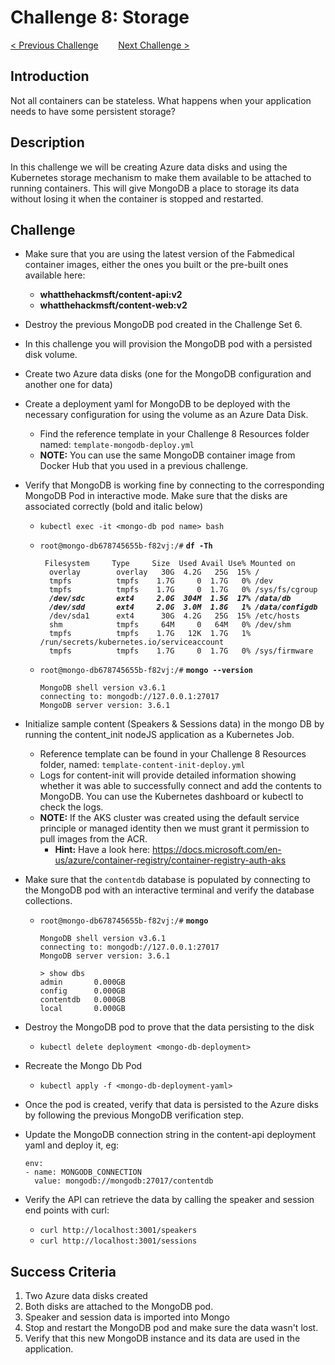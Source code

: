 # Challenge 8: Storage

[< Previous Challenge](./07-updaterollback.md)&nbsp;&nbsp;&nbsp;&nbsp;&nbsp;&nbsp;&nbsp;&nbsp;[Next Challenge >](./09-helm.md)

## Introduction

Not all containers can be stateless. What happens when your application needs to have some persistent storage? 

## Description

In this challenge we will be creating Azure data disks and using the Kubernetes storage mechanism to make them available to be attached to running containers. This will give MongoDB a place to storage its data without losing it when the container is stopped and restarted.

## Challenge

- Make sure that you are using the latest version of the Fabmedical container images, either the ones you built or the pre-built ones available here:
	- **whatthehackmsft/content-api:v2**
	- **whatthehackmsft/content-web:v2**
- Destroy the previous MongoDB pod created in the Challenge Set 6.
- In this challenge you will provision the MongoDB pod with a persisted disk volume.
- Create two Azure data disks (one for the MongoDB configuration and another one for data)
- Create a deployment yaml for MongoDB to be deployed with the necessary configuration for using the volume as an Azure Data Disk. 
	- Find the reference template in your Challenge 8 Resources folder named: `template-mongodb-deploy.yml`
	- **NOTE:** You can use the same MongoDB container image from Docker Hub that you used in a previous challenge.
- Verify that MongoDB is working fine by connecting to the corresponding MongoDB Pod in interactive mode. Make sure that the disks are associated correctly (bold and italic below)

	- `kubectl exec -it <mongo-db pod name> bash`
	- `root@mongo-db678745655b-f82vj:/#` **`df -Th`**
		<pre><code>	Filesystem     Type     Size  Used Avail Use% Mounted on
		overlay        overlay   30G  4.2G   25G  15% /
		tmpfs          tmpfs    1.7G     0  1.7G   0% /dev
		tmpfs          tmpfs    1.7G     0  1.7G   0% /sys/fs/cgroup
		<b><i>/dev/sdc       ext4     2.0G  304M  1.5G  17% /data/db
		/dev/sdd       ext4     2.0G  3.0M  1.8G   1% /data/configdb</i></b>
		/dev/sda1      ext4      30G  4.2G   25G  15% /etc/hosts
		shm            tmpfs     64M     0   64M   0% /dev/shm
		tmpfs          tmpfs    1.7G   12K  1.7G   1% /run/secrets/kubernetes.io/serviceaccount
		tmpfs          tmpfs    1.7G     0  1.7G   0% /sys/firmware</code></pre>

	- `root@mongo-db678745655b-f82vj:/#` **`mongo --version`**
		```
		MongoDB shell version v3.6.1
		connecting to: mongodb://127.0.0.1:27017
		MongoDB server version: 3.6.1
		```

- Initialize sample content (Speakers & Sessions data) in the mongo DB by running the content_init nodeJS application as a Kubernetes Job. 
    - Reference template can be found in your Challenge 8 Resources folder, named: `template-content-init-deploy.yml`
	- Logs for content-init will provide detailed information showing whether it was able to successfully connect and add the contents to MongoDB. You can use the Kubernetes dashboard or kubectl to check the logs.
	- **NOTE:** If the AKS cluster was created using the default service principle or managed identity then we must grant it permission to pull images from the ACR.
		- **Hint:** Have a look here: https://docs.microsoft.com/en-us/azure/container-registry/container-registry-auth-aks
- Make sure that the `contentdb` database is populated by connecting to the MongoDB pod with an interactive terminal and verify the database collections.
	- `root@mongo-db678745655b-f82vj:/#` **`mongo`**
		```
		MongoDB shell version v3.6.1
		connecting to: mongodb://127.0.0.1:27017
		MongoDB server version: 3.6.1
		 
		> show dbs
		admin       0.000GB
		config      0.000GB
		contentdb   0.000GB
		local       0.000GB
		```

- Destroy the MongoDB pod to prove that the data persisting to the disk 
	- `kubectl delete deployment <mongo-db-deployment>`
- Recreate the Mongo Db Pod
	- `kubectl apply -f <mongo-db-deployment-yaml>`
- Once the pod is created, verify that data is persisted to the Azure disks by following the previous MongoDB verification step.
- Update the MongoDB connection string in the content-api deployment yaml and deploy it, eg:
	```
	env:
    - name: MONGODB_CONNECTION
      value: mongodb://mongodb:27017/contentdb
	```
- Verify the API can retrieve the data by calling the speaker and session end points with curl: 
	- `curl http://localhost:3001/speakers`
	- `curl http://localhost:3001/sessions`

## Success Criteria

1. Two Azure data disks created
1. Both disks are attached to the MongoDB pod.
1. Speaker and session data is imported into Mongo
1. Stop and restart the MongoDB pod and make sure the data wasn't lost.
1. Verify that this new MongoDB instance and its data are used in the application.